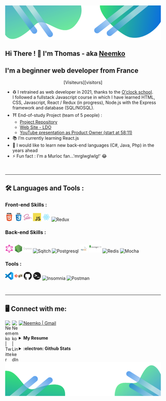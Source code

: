 ![header](header.png)
## Hi There ! :wave: I'm Thomas - aka [Neemko][linkedin]

## I'm a beginner web developer from France
<p align="center"> [Visiteurs][visitors] </p>

- :recycle: I retrained as web developer in 2021, thanks to the [O'clock school][O'clock].  
I followed a fullstack Javascript course in which I have learned HTML, CSS, Javascript, React / Redux (in progress), Node.js with the Express framework and database (SQL/NOSQL).
- :shinto_shrine: End-of-study Project (team of 5 people) :
    - [Project Repository][LDOrepo]
    - [Web Site - LDO][LDOwebsite]
    - [YouTube presentation as Product Owner (start at 58:11)][LDOyoutube]
- :books: I’m currently learning React.js
- :thought_balloon: I would like to learn new back-end languages (C#, Java, Php) in the years ahead
- :zap: Fun fact : I'm a Murloc fan...'mrglwglwlg!' :joy:

<br />

---

## 	:hammer_and_wrench: Languages and Tools :

### Front-end Skills :
<p>
<img alt="HTML5" width="26px" src="https://raw.githubusercontent.com/github/explore/80688e429a7d4ef2fca1e82350fe8e3517d3494d/topics/html/html.png" />
<img alt="CSS3" width="26px" src="https://raw.githubusercontent.com/github/explore/80688e429a7d4ef2fca1e82350fe8e3517d3494d/topics/css/css.png" />
<img alt="Sass" width="26px" src="https://raw.githubusercontent.com/github/explore/80688e429a7d4ef2fca1e82350fe8e3517d3494d/topics/sass/sass.png" />
<img alt="JavaScript" width="26px" src="https://raw.githubusercontent.com/github/explore/80688e429a7d4ef2fca1e82350fe8e3517d3494d/topics/javascript/javascript.png" />
<img alt="React" width="26px" src="https://raw.githubusercontent.com/github/explore/80688e429a7d4ef2fca1e82350fe8e3517d3494d/topics/react/react.png" />
<img alt="Redux" width="26px" src="https://img.icons8.com/color/452/redux.png" />   
</p>

### Back-end Skills :
<p>
<img alt="GraphQL" width="26px" src="https://raw.githubusercontent.com/github/explore/80688e429a7d4ef2fca1e82350fe8e3517d3494d/topics/graphql/graphql.png" />
<img alt="Node.js" width="26px" src="https://raw.githubusercontent.com/github/explore/80688e429a7d4ef2fca1e82350fe8e3517d3494d/topics/nodejs/nodejs.png" />
<img alt="Express" width="26px" src="https://raw.githubusercontent.com/github/explore/80688e429a7d4ef2fca1e82350fe8e3517d3494d/topics/express/express.png" />
<img alt="Sqitch" width="60px" src="https://sqitch.org/img/sqitch-logo.svg" /> 
<img alt="Postgresql" width="40px" src="https://icon-library.com/images/postgresql-icon/postgresql-icon-12.jpg">
<img alt="MySQL" width="26px" src="https://raw.githubusercontent.com/github/explore/80688e429a7d4ef2fca1e82350fe8e3517d3494d/topics/mysql/mysql.png" />
<img alt="MongoDB" width="40px" src="https://raw.githubusercontent.com/github/explore/80688e429a7d4ef2fca1e82350fe8e3517d3494d/topics/mongodb/mongodb.png" />
<img alt="Redis" width="30px" src="https://cdn.icon-icons.com/icons2/2415/PNG/512/redis_original_wordmark_logo_icon_146369.png" />   
<img alt="Mocha" width="60px" src="https://camo.githubusercontent.com/7fbd61a113b7f10ed1709e74f3715a2a60ba5177/687474703a2f2f61706974657374696e672e626967737469636b6361727065742e636f6d2f6173736574732f696d672f6d6f6368612d636861692f6c6f676f2e706e67">
</p>

### Tools :
<p>
<img alt="Visual Studio Code" width="26px" src="https://raw.githubusercontent.com/github/explore/80688e429a7d4ef2fca1e82350fe8e3517d3494d/topics/visual-studio-code/visual-studio-code.png" />
<img alt="Git" width="26px" src="https://raw.githubusercontent.com/github/explore/80688e429a7d4ef2fca1e82350fe8e3517d3494d/topics/git/git.png" />
<img alt="GitHub" width="26px" src="https://raw.githubusercontent.com/github/explore/78df643247d429f6cc873026c0622819ad797942/topics/github/github.png" />
<img alt="Terminal" width="26px" src="https://raw.githubusercontent.com/github/explore/80688e429a7d4ef2fca1e82350fe8e3517d3494d/topics/terminal/terminal.png" />
<img alt="Insomnia" width="26px" src="https://user-images.githubusercontent.com/2575745/67964810-4d9a2980-fbd7-11e9-8cf7-661ded187ee6.png">
<img alt="Postman" width="26px" src="https://res.cloudinary.com/postman/image/upload/t_team_logo/v1629869194/team/2893aede23f01bfcbd2319326bc96a6ed0524eba759745ed6d73405a3a8b67a8">
</p>

<br />

---

## :desktop_computer: Connect with me: 

<a href="mailto:thomascapo31@gmail.com" align="left"><img src="https://cdn-icons-png.flaticon.com/512/281/281786.png" width="22px" alt="Neemko | Gmail"></a>
[<img align="left" alt="Neemko | Twitter" width="22px" src="https://cdn-icons-png.flaticon.com/512/733/733579.png" />][twitter]
[<img align="left" alt="Neemko | LinkedIn" width="22px" src="https://cdn-icons-png.flaticon.com/512/174/174857.png" />][linkedin]

<br />

<details>
    <summary><b>My Resume<b/></summary>

![Thomas Capo - Resume](resume-thomasCapo.png)

</details>

<br />

<details>
  <summary><b> :electron: Github Stats<b/></summary>

 <p align="left"> <img src="https://github-readme-stats.vercel.app/api?username=Neemko&show_icons=true&theme=tokyonight&count_private=true&include_all_commits=true" alt="ThomasCapo" /> <p>

</details>


[visitors]: https://visitor-badge.glitch.me/badge?page_id=Neemko.Neemko
[linkedin]: https://www.linkedin.com/in/thomas-capo/
[twitter]: https://twitter.com/Neemko1
[O'clock]: https://oclock.io/formations/developpeur-web-fullstack-javascript
[LDOrepo]: https://github.com/Neemko/ldo-transports-fullstackProject
[LDOwebsite]: https://ldo-transports.netlify.app
[LDOyoutube]: https://www.youtube.com/watch?v=2S5FSWNPA5g

![footer](footer.png)